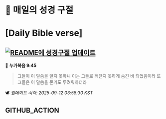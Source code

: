 # 🙏 매일의 성경 구절
# [Daily Bible verse]
## [![README에 성경구절 업데이트](https://github.com/DONGSUKA/first_test/actions/workflows/update-readme-bible.yml/badge.svg)](https://github.com/DONGSUKA/first_test/actions/workflows/update-readme-bible.yml)
<!-- START_BIBLE_VERSE -->
📖 **누가복음 9:45**
> 그들이 이 말씀을 알지 못하니 이는 그들로 깨닫지 못하게 숨긴 바 되었음이라 또 그들은 이 말씀을 묻기도 두려워하더라

🕊️ _업데이트 시각: 2025-09-12 03:58:30 KST_
  <!-- END_BIBLE_VERSE -->
## GITHUB_ACTION
